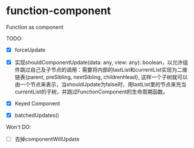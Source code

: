 # function-component
Function as component

TODO:

- [x] forceUpdate
- [x] 实现shouldComponentUpdate(data: any, view: any): boolean，以允许组件跳过自己及子节点的调用：需要将内部的lastList和currentList实现为二维链表{parent, preSibling, nextSibling, childrenHead}, 这样一个子树就可以由一个节点来表示，当shouldUpdate为false时，用lastList里的节点来充当currentList的子树，并跳过FunctionComponent的生命周期函数。
- [x] Keyed Component
- [x] batchedUpdates()


Won't DO:

- [ ] 去掉componentWillUpdate

